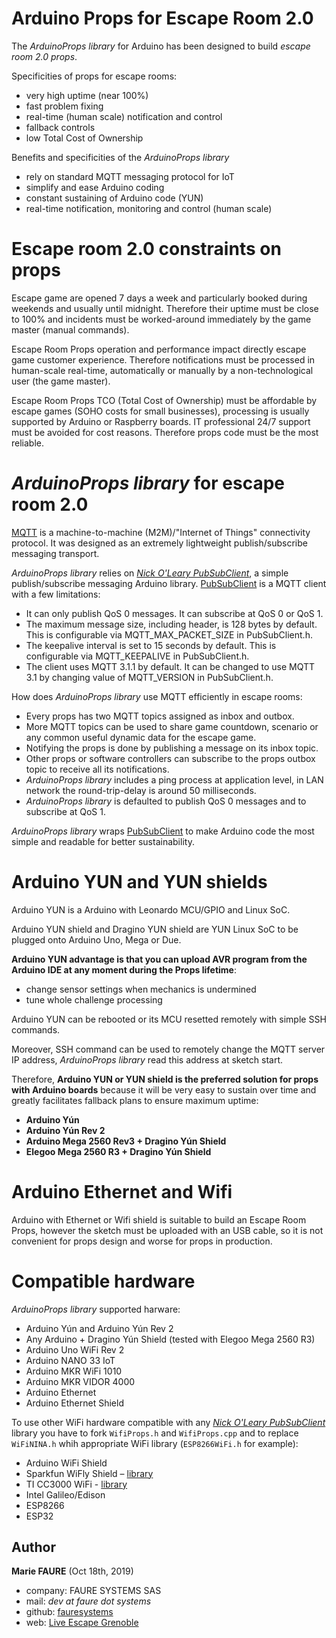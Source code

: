 # Arduino Props for Escape Room 2.0

The *ArduinoProps library* for Arduino has been designed to build *escape room 2.0 props*.

Specificities of props for escape rooms:
- very high uptime (near 100%)
- fast problem fixing
- real-time (human scale) notification and control 
- fallback controls
- low Total Cost of Ownership

Benefits and specificities of the *ArduinoProps library*
- rely on standard MQTT messaging protocol for IoT
- simplify and ease Arduino coding
- constant sustaining of Arduino code (YUN)
- real-time notification, monitoring and control (human scale)

# Escape room 2.0 constraints on props
Escape game are opened 7 days a week and particularly booked during weekends and usually until midnight. Therefore their uptime must be close to 100% and incidents must be worked-around immediately by the game master (manual commands).

Escape Room Props operation and performance impact directly escape game customer experience. Therefore notifications must be processed in human-scale real-time, automatically or manually by a non-technological user (the game master).

Escape Room Props TCO (Total Cost of Ownership) must be affordable by escape games (SOHO costs for small businesses), processing is usually supported by Arduino or Raspberry boards. IT professional 24/7 support must be avoided for cost reasons. Therefore props code must be the most reliable.


# *ArduinoProps library* for escape room 2.0
[MQTT](http://mqtt.org/) is a machine-to-machine (M2M)/"Internet of Things" connectivity protocol. It was designed as an extremely lightweight publish/subscribe messaging transport.

*ArduinoProps library* relies on *[Nick O'Leary PubSubClient](https://github.com/knolleary/pubsubclient)*, a simple publish/subscribe messaging Arduino library. [PubSubClient](https://github.com/knolleary/pubsubclient) is a MQTT client with a few limitations:

- It can only publish QoS 0 messages. It can subscribe at QoS 0 or QoS 1.
- The maximum message size, including header, is 128 bytes by default. This is configurable via MQTT_MAX_PACKET_SIZE in PubSubClient.h.
- The keepalive interval is set to 15 seconds by default. This is configurable via MQTT_KEEPALIVE in PubSubClient.h.
- The client uses MQTT 3.1.1 by default. It can be changed to use MQTT 3.1 by changing value of MQTT_VERSION in PubSubClient.h.

How does *ArduinoProps library* use MQTT efficiently in escape rooms:

- Every props has two MQTT topics assigned as inbox and outbox.
- More MQTT topics can be used to share game countdown, scenario or any common useful dynamic data for the escape game.
- Notifying the props is done by publishing a message on its inbox topic.
- Other props or software controllers can subscribe to the props outbox topic to receive all its notifications.
- *ArduinoProps library* includes a ping process at application level, in LAN network the round-trip-delay is around 50 milliseconds.
- *ArduinoProps library* is defaulted to publish QoS 0 messages and to subscribe at QoS 1.

*ArduinoProps library* wraps [PubSubClient](https://github.com/knolleary/pubsubclient) to make Arduino code the most simple and readable for better sustainability.

# Arduino YUN and YUN shields
Arduino YUN is a Arduino with Leonardo MCU/GPIO and Linux SoC.

Arduino YUN shield and Dragino YUN shield are YUN Linux SoC to be plugged onto Arduino Uno, Mega or Due.

**Arduino YUN advantage is that you can upload AVR program from the Arduino IDE at any moment during the Props lifetime**:
- change sensor settings when mechanics is undermined
- tune whole challenge processing

Arduino YUN can be rebooted or its MCU resetted remotely with simple SSH commands. 

Moreover, SSH command can be used to remotely change the MQTT server IP address, *ArduinoProps library* read this address at sketch start.

Therefore, **Arduino YUN or YUN shield is the preferred solution for props with Arduino boards** because it will be very easy to sustain over time and greatly facilitates fallback plans to ensure maximum uptime:
- **Arduino Yún**
- **Arduino Yún Rev 2**
- **Arduino Mega 2560 Rev3 + Dragino Yún Shield**
- **Elegoo Mega 2560 R3 + Dragino Yún Shield**


# Arduino Ethernet and Wifi
Arduino with Ethernet or Wifi shield is suitable to build an Escape Room Props, however the sketch must be uploaded with an USB cable, so it is not convenient for props design and worse for props in production.


# Compatible hardware
*ArduinoProps library* supported harware:
 - Arduino Yún and Arduino Yún Rev 2
 - Any Arduino + Dragino Yún Shield (tested with Elegoo Mega 2560 R3)
 - Arduino Uno WiFi Rev 2
 - Arduino NANO 33 IoT
 - Arduino MKR WiFi 1010
 - Arduino MKR VIDOR 4000
 - Arduino Ethernet
 - Arduino Ethernet Shield

To use other WiFi hardware compatible with any *<a href="https://github.com/knolleary/pubsubclient" target="_blank">Nick O'Leary PubSubClient</a>* library you have to fork `WifiProps.h` and `WifiProps.cpp` and to replace `WiFiNINA.h` whih appropriate WiFi library (`ESP8266WiFi.h` for example):
 - Arduino WiFi Shield
 - Sparkfun WiFly Shield – [library](https://github.com/dpslwk/WiFly)
 - TI CC3000 WiFi - [library](https://github.com/sparkfun/SFE_CC3000_Library)
 - Intel Galileo/Edison
 - ESP8266
 - ESP32


## Author

**Marie FAURE** (Oct 18th, 2019)
* company: FAURE SYSTEMS SAS
* mail: *dev at faure dot systems*
* github: <a href="https://github.com/fauresystems?tab=repositories" target="_blank">fauresystems</a>
* web: <a href="https://www.live-escape.net/" target="_blank">Live Escape Grenoble</a>